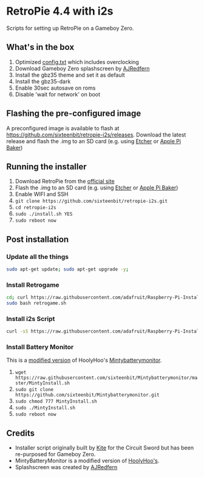 # RetroPie 4.4 with i2s

Scripts for setting up RetroPie on a Gameboy Zero.

## What's in the box

1. Optimized [config.txt](settings/config.txt) which includes overclocking
1. Download Gameboy Zero splashscreen by [AJRedfern](https://www.sudomod.com/forum/viewtopic.php?f=8&t=1440)
1. Install the gbz35 theme and set it as default
1. Install the gbz35-dark
1. Enable 30sec autosave on roms
1. Disable 'wait for network' on boot

## Flashing the pre-configured image

A preconfigured image is available to flash at https://github.com/sixteenbit/retropie-i2s/releases. Download the latest release and flash the .img to an SD card (e.g. using [Etcher](https://etcher.io/) or [Apple Pi Baker](https://www.tweaking4all.com/software/macosx-software/macosx-apple-pi-baker/))

## Running the installer

1. Download RetroPie from the [official site](https://retropie.org.uk/download/)
1. Flash the .img to an SD card (e.g. using [Etcher](https://etcher.io/) or [Apple Pi Baker](https://www.tweaking4all.com/software/macosx-software/macosx-apple-pi-baker/))
1. Enable WIFI and SSH
1. `git clone https://github.com/sixteenbit/retropie-i2s.git`
1. `cd retropie-i2s`
1. `sudo ./install.sh YES`
1. `sudo reboot now`

## Post installation

### Update all the things

```bash
sudo apt-get update; sudo apt-get upgrade -y;
```

### Install Retrogame

```bash
cd; curl https://raw.githubusercontent.com/adafruit/Raspberry-Pi-Installer-Scripts/master/retrogame.sh >retrogame.sh
sudo bash retrogame.sh
```

### Install i2s Script

```bash
curl -sS https://raw.githubusercontent.com/adafruit/Raspberry-Pi-Installer-Scripts/master/i2samp.sh | bash
```

### Install Battery Monitor

This is a [modified version](https://github.com/sixteenbit/Mintybatterymonitor) of HoolyHoo's [Mintybatterymonitor](https://github.com/HoolyHoo/Mintybatterymonitor).

1. `wget https://raw.githubusercontent.com/sixteenbit/Mintybatterymonitor/master/MintyInstall.sh`
1. `sudo git clone https://github.com/sixteenbit/Mintybatterymonitor.git`
1. `sudo chmod 777 MintyInstall.sh`
1. `sudo ./MintyInstall.sh`
1. `sudo reboot now`


## Credits

- Installer script originally built by [Kite](https://github.com/kiteretro/Circuit-Sword) for the Circuit Sword but has been re-purposed for Gameboy Zero.
- MintyBatteryMonitor is a modified version of [HoolyHoo's](https://github.com/HoolyHoo/Mintybatterymonitor).
- Splashscreen was created by [AJRedfern](https://www.sudomod.com/forum/viewtopic.php?f=8&t=1440)
